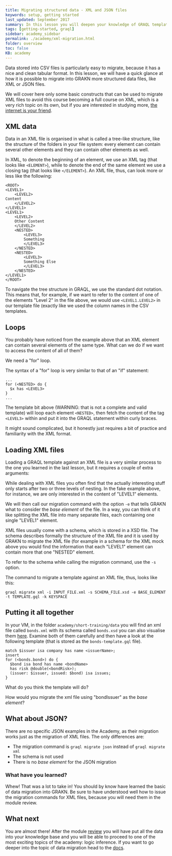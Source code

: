 ```yaml
---
title: Migrating structured data - XML and JSON files
keywords: setup, getting started
last_updated: September 2017
summary: In this lesson you will deepen your knowledge of GRAQL templating and learn about loading non-tabular data files, like XML and JSON files.
tags: [getting-started, graql]
sidebar: academy_sidebar
permalink: ./academy/xml-migration.html
folder: overview
toc: false
KB: academy
---
```


Data stored into CSV files is particularly easy to migrate, because it has a nice and clean tabular format. In this lesson, we will have a quick glance at how it is possible to migrate into GRAKN more structured data files, like XML or JSON files.

We will cover here only some basic constructs that can be used to migrate XML files to avoid this course becoming a full course on XML, which is a very rich topic on its own, but if you are interested in studying more, [the internet is your friend](https://www.w3schools.com/xml/xml_whatis.asp).

## XML data
Data in an XML file is organised in what is called a tree-like structure, like the structure of the folders in your file system: every element can contain several other elements and they can contain other elements as well.

In XML, to denote the beginning of an element, we use an XML tag (that looks like `<ELEMENT>`), while to denote the end of the same element we use a closing tag (that looks like `</ELEMENT>`). An XML file, thus, can look more or less like the following:

```
<ROOT>
<LEVEL1>
    <LEVEL2>
Content
    </LEVEL2>
</LEVEL1>
<LEVEL1>
    <LEVEL2>
    Other Content
    </LEVEL2>
    <NESTED>
        <LEVEL3>
        Something
        </LEVEL3>
    </NESTED>
    <NESTED>
        <LEVEL3>
        Something Else
        </LEVEL3>
    </NESTED>
</LEVEL1>
</ROOT>
```

To navigate the tree structure in GRAQL, we use the standard dot notation. This means that, for example, if we want to refer to the content of one of the elements "Level 2" in the file above, we would use `<LEVEL1.LEVEL2>` in our template file (exactly like we used the column names in the CSV templates.

## Loops
You probably have noticed from the example above that an XML element can contain several elements of the same type. What can we do if we want to access the content of all of them?

We need a "for" loop.

The syntax of a "for" loop is very similar to that of an "if" statement:

```graql-skip-test
...
for (<NESTED> do {
  $x has <LEVEL3>
}
...
```

The template bit above (WARNING: that is not a complete and valid template) will loop each element `<NESTED>`, then fetch the content of the tag `<LEVEL3>` within and put it into the GRAQL statement within curly braces.

It might sound complicated, but it honestly just requires a bit of practice and familiarity with the XML format.

## Loading XML files
Loading a GRAQL template against an XML file is a very similar process to the one you learned in the last lesson, but it requires a couple of extra arguments:

While dealing with XML files you often find that the actually interesting stuff only starts after two or three levels of nesting. In the fake example above, for instance, we are only interested in the content of "LEVEL1" elements.

We will then call our migration command with the option `-e` that tells GRAKN what to consider the *base element* of the file. In a way, you can think of it like splitting the XML file into many separate files, each containing one single "LEVEL1" element.

XML files usually come with a schema, which is stored in a XSD file. The schema describes formally the structure of the XML file and it is used by GRAKN to migrate the XML file (for example in a schema for the XML mock above you would find the information that each "LEVEL1" element can contain more that one "NESTED" element.

To refer to the schema while calling the migration command, use the `-s` option.

The command to migrate a template against an XML file, thus, looks like this:

```
graql migrate xml -i INPUT_FILE.xml -s SCHEMA_FILE.xsd -e BASE_ELEMENT -t TEMPLATE.gql -k KEYSPACE
```

## Putting it all together
In your VM, in the folder `academy/short-training/data` you will find an xml file called `bonds.xml` with its schema called `bonds.xsd` you can also visualise them [here](https://github.com/graknlabs/academy/tree/master/short-training/data). Examine both of them carefully and then have a look at the following template (that is stored as the `bonds-template.gql` file).

```graql-template
match $issuer isa company has name <issuerName>;
insert
for (<bonds.bond>) do {
  $bond isa bond has name <bondName>
  has risk @double(<bondRisk>);
  (issuer: $issuer, issued: $bond) isa issues;
}
```

What do you think the template will do?

How would you migrate the xml file using "bondIssuer" as the _base element_?


## What about JSON?

There are no specific JSON examples in the Academy, as their migration works just as the migration of XML files. The only differences are:

  * The migration command is `graql migrate json` instead of `graql migrate xml`
  * The schema is not used
  * There is no _base element_ for the JSON migration

### What have you learned?
Whew! That was a lot to take in! You should by know have learned the basic of data migration into GRAKN. Be sure to have understood well how to issue the migration commands for XML files, because you will need them in the module review.

## What next
You are almost there! After the module [review](./migration-review.html) you will have put all the data into your knowledge base and you will be able to proceed to one of the most exciting topics of the academy: logic inference.
If you want to go deeper into the topic of data migration head to the [docs](../index.html).
